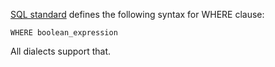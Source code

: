 [SQL standard][] defines the following syntax for WHERE clause:

    WHERE boolean_expression

All dialects support that.

[sql standard]: https://jakewheat.github.io/sql-overview/sql-2008-foundation-grammar.html#_7_8_where_clause
